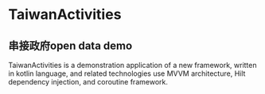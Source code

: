 # TaiwanActivities
## 串接政府open data demo


TaiwanActivities is a demonstration application of a new framework, written in kotlin language, and related technologies use MVVM architecture, Hilt dependency injection, and coroutine framework.

